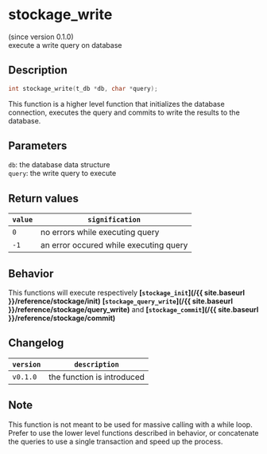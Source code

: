 # stockage_write
(since version 0.1.0)  
execute a write query on database


## Description

```c
int stockage_write(t_db *db, char *query);
```

This function is a higher level function that initializes the database connection, executes the query and commits to write the results to the database.


## Parameters

`db`: the database data structure  
`query`: the write query to execute


## Return values

| `value` | `signification`                                   |
| ------- | ------------------------------------------------- |
| `0`     | no errors while executing query                   |
| `-1`    | an error occured while executing query            |


## Behavior

This functions will execute respectively **[`stockage_init`](/{{ site.baseurl }}/reference/stockage/init)** **[`stockage_query_write`](/{{ site.baseurl }}/reference/stockage/query_write)** and **[`stockage_commit`](/{{ site.baseurl }}/reference/stockage/commit)**


## Changelog

| `version` | `description`              |
| --------- | -------------------------- |
| `v0.1.0`  | the function is introduced |


## Note

This function is not meant to be used for massive calling with a while loop. Prefer to use the lower level functions described in behavior, or concatenate the queries to use a single transaction and speed up the process.
